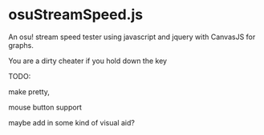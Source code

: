 # osuStreamSpeed.js
An osu! stream speed tester using javascript and jquery with CanvasJS for graphs.

You are a dirty cheater if you hold down the key

TODO:

make pretty,

mouse button support

maybe add in some kind of visual aid?